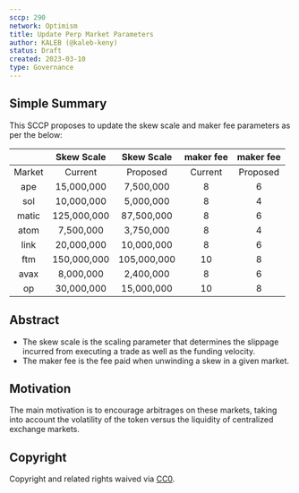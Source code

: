 ```yaml
---
sccp: 290
network: Optimism
title: Update Perp Market Parameters
author: KALEB (@kaleb-keny)
status: Draft 
created: 2023-03-10
type: Governance
---
```


## Simple Summary

<!--"If you can't explain it simply, you don't understand it well enough." Provide a simplified and layman-accessible explanation of the SCCP.-->

This SCCP proposes to update the skew scale and maker fee parameters as per the below:

|        	|  Skew Scale 	|  Skew Scale 	| maker fee 	| maker fee 	|
|:------:	|:-----------:	|:-----------:	|:---------:	|:---------:	|
| Market 	|   Current   	|   Proposed  	|  Current  	|  Proposed 	|
|   ape  	|  15,000,000 	|  7,500,000  	|     8     	|     6     	|
|   sol  	|  10,000,000 	|  5,000,000  	|     8     	|     4     	|
|  matic 	| 125,000,000 	|  87,500,000 	|     8     	|     6     	|
|  atom  	|  7,500,000  	|  3,750,000  	|     8     	|     4     	|
|  link  	|  20,000,000 	|  10,000,000 	|     8     	|     6     	|
|   ftm  	| 150,000,000 	| 105,000,000 	|     10    	|     8     	|
|  avax  	|  8,000,000  	|  2,400,000  	|     8     	|     6     	|
|   op   	|  30,000,000 	|  15,000,000 	|     10    	|     8     	|

## Abstract

<!--A short (~200 word) description of the variable change proposed.-->

- The skew scale is the scaling parameter that determines the slippage incurred from executing a trade as well as the funding velocity.
- The maker fee is the fee paid when unwinding a skew in a given market.

## Motivation

<!--The motivation is critical for SCCPs that want to update variables within Synthetix. It should clearly explain why the existing variable is not incentive aligned. SCCP submissions without sufficient motivation may be rejected outright.-->

The main motivation is to encourage arbitrages on these markets, taking into account the volatility of the token versus the liquidity of centralized exchange markets.

## Copyright

Copyright and related rights waived via [CC0](https://creativecommons.org/publicdomain/zero/1.0/).
